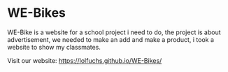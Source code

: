 # WE-Bikes
WE-Bike is a website for a school project i need to do, the project is about advertisement, we needed to make an add and make a product, i took a website to show my classmates.

Visit our website: https://lolfuchs.github.io/WE-Bikes/ 
